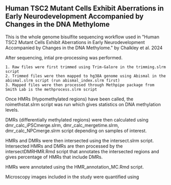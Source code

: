 **Human TSC2 Mutant Cells Exhibit Aberrations in Early Neurodevelopment Accompanied by Changes in the DNA Methylome**
--------------------------
This is the whole genome bisulfite sequencing workflow used in "Human TSC2 Mutant Cells Exhibit Aberrations in Early Neurodevelopment Accompanied by Changes in the DNA Methylome." by Chalkley et al. 2024

After sequencing, intial pre-processing was performed. 

    1. Raw files were first trimmed using Trim-Galore in the trimming.slrm script
    2. Trimmed files were then mapped to hg38A genome using Abismal in the abismal.slrm script (run abismal_index.slrm first)
    3. Mapped files were then processed through Methpipe package from Smith Lab is the methprocess.slrm script

Once HMRs (Hypomethylated regions) have been called, the roimethstat.slrm script was run which gives statistics on DNA methylation levels. 

DMRs (differentially methylated regions) were then calculated using dmr_calc_iPSCmerge.slrm, dmr_calc_mergetime.slrm, dmr_calc_NPCmerge.slrm script depending on samples of interest.

HMRs and DMRs were then intersected using the intersect.slrm script. Intersected HMRs and DMRs are then processed by the intersectDMRHMR.Rmd script that annotates the intersected regions and gives percentage of HMRs that include DMRs.

HMRs were annotated using the HMR_annotation_MC.Rmd script.

Microscopy images included in the study were quantified using 
